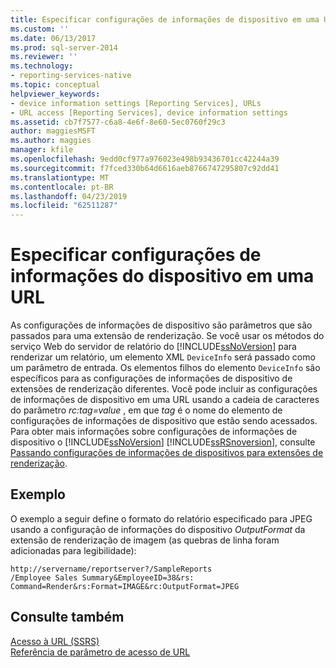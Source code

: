 ```yaml
---
title: Especificar configurações de informações de dispositivo em uma URL | Microsoft Docs
ms.custom: ''
ms.date: 06/13/2017
ms.prod: sql-server-2014
ms.reviewer: ''
ms.technology:
- reporting-services-native
ms.topic: conceptual
helpviewer_keywords:
- device information settings [Reporting Services], URLs
- URL access [Reporting Services], device information settings
ms.assetid: cb7f7577-c6a8-4e6f-8e60-5ec0760f29c3
author: maggiesMSFT
ms.author: maggies
manager: kfile
ms.openlocfilehash: 9edd0cf977a976023e498b93436701cc42244a39
ms.sourcegitcommit: f7fced330b64d6616aeb8766747295807c92dd41
ms.translationtype: MT
ms.contentlocale: pt-BR
ms.lasthandoff: 04/23/2019
ms.locfileid: "62511287"
---
```

# <a name="specify-device-information-settings-in-a-url"></a>Especificar configurações de informações do dispositivo em uma URL
  As configurações de informações de dispositivo são parâmetros que são passados para uma extensão de renderização. Se você usar os métodos do serviço Web do servidor de relatório do [!INCLUDE[ssNoVersion](../includes/ssnoversion-md.md)] para renderizar um relatório, um elemento XML `DeviceInfo` será passado como um parâmetro de entrada. Os elementos filhos do elemento `DeviceInfo` são específicos para as configurações de informações de dispositivo de extensões de renderização diferentes. Você pode incluir as configurações de informações de dispositivo em uma URL usando a cadeia de caracteres do parâmetro *rc:tag=value* , em que *tag* é o nome do elemento de configurações de informações de dispositivo que estão sendo acessados. Para obter mais informações sobre configurações de informações de dispositivo o [!INCLUDE[ssNoVersion](../includes/ssnoversion-md.md)] [!INCLUDE[ssRSnoversion](../includes/ssrsnoversion-md.md)], consulte [Passando configurações de informações de dispositivos para extensões de renderização](report-server-web-service/net-framework/passing-device-information-settings-to-rendering-extensions.md).  
  
## <a name="example"></a>Exemplo  
 O exemplo a seguir define o formato do relatório especificado para JPEG usando a configuração de informações do dispositivo *OutputFormat* da extensão de renderização de imagem (as quebras de linha foram adicionadas para legibilidade):  
  
```  
http://servername/reportserver?/SampleReports  
/Employee Sales Summary&EmployeeID=38&rs:  
Command=Render&rs:Format=IMAGE&rc:OutputFormat=JPEG  
```  
  
## <a name="see-also"></a>Consulte também  
 [Acesso à URL &#40;SSRS&#41;](url-access-ssrs.md)   
 [Referência de parâmetro de acesso de URL](url-access-parameter-reference.md)  
  
  

